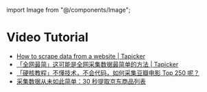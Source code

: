 import Image from "@/components/Image";

# Video Tutorial

- [How to scrape data from a website | Tapicker](https://youtu.be/mms799dGrmM)
- [「全网最简」这可能是全网采集数据最简单的方法 | Tapicker](https://youtu.be/4KdvDNqncTM)
- [「硬核教程」不懂技术，不会代码，如何采集豆瓣电影 Top 250 呢？](https://youtu.be/yEMhkbW9fHA)
- [采集数据从未如此简单：30 秒提取京东商品列表](https://youtu.be/7-AWRUsOOmY)
